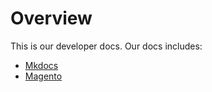# Overview
This is our developer docs. Our docs includes:

- [Mkdocs](mkdocs.md)
- [Magento](magento.md)